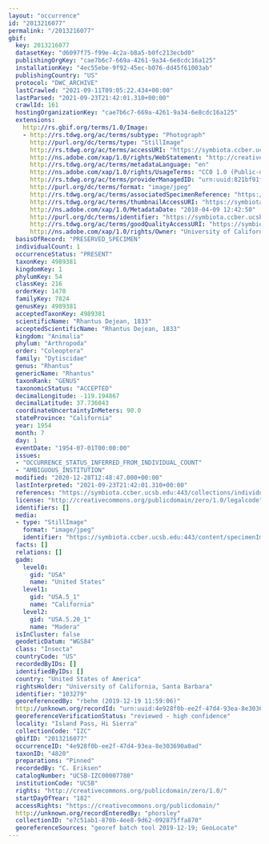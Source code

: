 ```yaml
---
layout: "occurrence"
id: "2013216077"
permalink: "/2013216077"
gbif:
  key: 2013216077
  datasetKey: "d6097f75-f99e-4c2a-b8a5-b0fc213ecbd0"
  publishingOrgKey: "cae7b6c7-669a-4261-9a34-6e8cdc16a125"
  installationKey: "4ec55ebe-9f92-45ec-b076-dd45f61003ab"
  publishingCountry: "US"
  protocol: "DWC_ARCHIVE"
  lastCrawled: "2021-09-11T09:05:22.434+00:00"
  lastParsed: "2021-09-23T21:42:01.310+00:00"
  crawlId: 161
  hostingOrganizationKey: "cae7b6c7-669a-4261-9a34-6e8cdc16a125"
  extensions:
    http://rs.gbif.org/terms/1.0/Image:
    - http://rs.tdwg.org/ac/terms/subtype: "Photograph"
      http://purl.org/dc/terms/type: "StillImage"
      http://rs.tdwg.org/ac/terms/accessURI: "https://symbiota.ccber.ucsb.edu:443/content/specimenImages/UCSB_IZC/UCSB-IZC00007/UCSB-IZC00007780_lg.jpg"
      http://ns.adobe.com/xap/1.0/rights/WebStatement: "http://creativecommons.org/publicdomain/zero/1.0/"
      http://rs.tdwg.org/ac/terms/metadataLanguage: "en"
      http://ns.adobe.com/xap/1.0/rights/UsageTerms: "CC0 1.0 (Public-domain)"
      http://rs.tdwg.org/ac/terms/providerManagedID: "urn:uuid:821bf91f-4eaf-4723-a165-346fdfd6ace5"
      http://purl.org/dc/terms/format: "image/jpeg"
      http://rs.tdwg.org/ac/terms/associatedSpecimenReference: "https://symbiota.ccber.ucsb.edu:443/collections/individual/index.php?occid=103279"
      http://rs.tdwg.org/ac/terms/thumbnailAccessURI: "https://symbiota.ccber.ucsb.edu:443/content/specimenImages/UCSB_IZC/UCSB-IZC00007/UCSB-IZC00007780_tn.jpg"
      http://ns.adobe.com/xap/1.0/MetadataDate: "2018-04-09 12:42:50"
      http://purl.org/dc/terms/identifier: "https://symbiota.ccber.ucsb.edu:443/content/specimenImages/UCSB_IZC/UCSB-IZC00007/UCSB-IZC00007780_lg.jpg"
      http://rs.tdwg.org/ac/terms/goodQualityAccessURI: "https://symbiota.ccber.ucsb.edu:443/content/specimenImages/UCSB_IZC/UCSB-IZC00007/UCSB-IZC00007780.jpg"
      http://ns.adobe.com/xap/1.0/rights/Owner: "University of California, Santa Barbara"
  basisOfRecord: "PRESERVED_SPECIMEN"
  individualCount: 1
  occurrenceStatus: "PRESENT"
  taxonKey: 4989381
  kingdomKey: 1
  phylumKey: 54
  classKey: 216
  orderKey: 1470
  familyKey: 7824
  genusKey: 4989381
  acceptedTaxonKey: 4989381
  scientificName: "Rhantus Dejean, 1833"
  acceptedScientificName: "Rhantus Dejean, 1833"
  kingdom: "Animalia"
  phylum: "Arthropoda"
  order: "Coleoptera"
  family: "Dytiscidae"
  genus: "Rhantus"
  genericName: "Rhantus"
  taxonRank: "GENUS"
  taxonomicStatus: "ACCEPTED"
  decimalLongitude: -119.194867
  decimalLatitude: 37.736043
  coordinateUncertaintyInMeters: 90.0
  stateProvince: "California"
  year: 1954
  month: 7
  day: 1
  eventDate: "1954-07-01T00:00:00"
  issues:
  - "OCCURRENCE_STATUS_INFERRED_FROM_INDIVIDUAL_COUNT"
  - "AMBIGUOUS_INSTITUTION"
  modified: "2020-12-28T12:48:47.000+00:00"
  lastInterpreted: "2021-09-23T21:42:01.310+00:00"
  references: "https://symbiota.ccber.ucsb.edu:443/collections/individual/index.php?occid=103279"
  license: "http://creativecommons.org/publicdomain/zero/1.0/legalcode"
  identifiers: []
  media:
  - type: "StillImage"
    format: "image/jpeg"
    identifier: "https://symbiota.ccber.ucsb.edu:443/content/specimenImages/UCSB_IZC/UCSB-IZC00007/UCSB-IZC00007780_lg.jpg"
  facts: []
  relations: []
  gadm:
    level0:
      gid: "USA"
      name: "United States"
    level1:
      gid: "USA.5_1"
      name: "California"
    level2:
      gid: "USA.5.20_1"
      name: "Madera"
  isInCluster: false
  geodeticDatum: "WGS84"
  class: "Insecta"
  countryCode: "US"
  recordedByIDs: []
  identifiedByIDs: []
  country: "United States of America"
  rightsHolder: "University of California, Santa Barbara"
  identifier: "103279"
  georeferencedBy: "rbehm (2019-12-19 11:59:06)"
  http://unknown.org/recordId: "urn:uuid:4e928f0b-ee2f-47d4-93ea-8e303690a0ad"
  georeferenceVerificationStatus: "reviewed - high confidence"
  locality: "Island Pass, Hi Sierra"
  collectionCode: "IZC"
  gbifID: "2013216077"
  occurrenceID: "4e928f0b-ee2f-47d4-93ea-8e303690a0ad"
  taxonID: "4820"
  preparations: "Pinned"
  recordedBy: "C. Eriksen"
  catalogNumber: "UCSB-IZC00007780"
  institutionCode: "UCSB"
  rights: "http://creativecommons.org/publicdomain/zero/1.0/"
  startDayOfYear: "182"
  accessRights: "https://creativecommons.org/publicdomain/"
  http://unknown.org/recordEnteredBy: "phorsley"
  collectionID: "e7c51ab1-870b-4ee8-9d62-092875ffa870"
  georeferenceSources: "georef batch tool 2019-12-19; GeoLocate"
---
```

